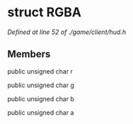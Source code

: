 # struct RGBA

*Defined at line 52 of ./game/client/hud.h*

## Members

public unsigned char r

public unsigned char g

public unsigned char b

public unsigned char a



